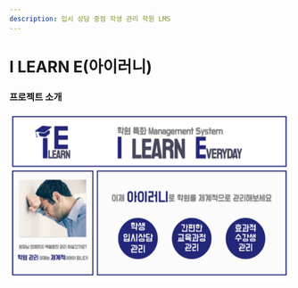 ```yaml
---
description: 입시 상담 중점 학생 관리 학원 LMS
---
```


# I LEARN E(아이러니)

### 프로젝트 소개

<img src=".gitbook/assets/image (1).png" width="800">
